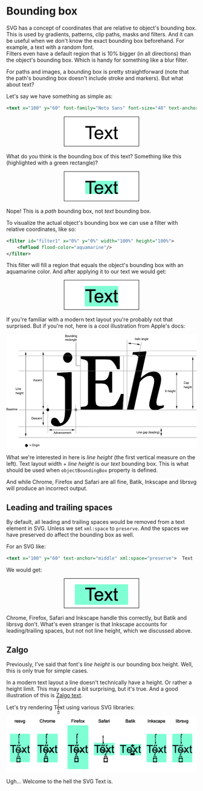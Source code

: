 # Bounding box

SVG has a concept of coordinates that are relative to object's bounding box.
This is used by gradients, patterns, clip paths, masks and filters.
And it can be useful when we don't know the exact bounding box beforehand.
For example, a text with a random font.<br>
Filters even have a default region that is 10% bigger (in all directions)
than the object's bounding box. Which is handy for something like a blur filter.

For paths and images, a bounding box is pretty straightforward
(note that the path's bounding box doesn't include stroke and markers). But what about text?

Let's say we have something as simple as:

```xml
<text x="100" y="60" font-family="Noto Sans" font-size="48" text-anchor="middle">Text</text>
```

<p align="center">
<img src="images/text-bbox-base.png" width="200"/>
</p>

What do you think is the bounding box of this text?
Something like this (highlighted with a green rectangle)?

<p align="center">
<img src="images/text-bbox-wrong.png" width="200"/>
</p>

Nope! This is a _path_ bounding box, not _text_ bounding box.

To visualize the actual object's bounding box we can use a filter with relative coordinates,
like so:

```xml
<filter id="filter1" x="0%" y="0%" width="100%" height="100%">
    <feFlood flood-color="aquamarine"/>
</filter>
```

This filter will fill a region that equals the object's bounding box with an aquamarine color.
And after applying it to our text we would get:

<p align="center">
<img src="images/text-bbox-actual.png" width="200"/>
</p>

If you're familiar with a modern text layout you're probably not that surprised.
But if you're not, here is a cool illustration from Apple's docs:

<!-- src: https://developer.apple.com/library/archive/documentation/TextFonts/Conceptual/CocoaTextArchitecture/Art/glyph_metrics_2x.png -->
<p align="center">
<img src="images/glyph-metrics.png" height="300"/>
</p>

What we're interested in here is _line height_ (the first vertical measure on the left).
Text layout width + _line height_ is our _text_ bounding box.
This is what should be used when `objectBoundingBox` property is defined.

And while Chrome, Firefox and Safari are all fine,
Batik, Inkscape and librsvg will produce an incorrect output.

## Leading and trailing spaces

By default, all leading and trailing spaces would be removed from a text element in SVG.
Unless we set `xml:space` to `preserve`.
And the spaces we have preserved do affect the bounding box as well.

For an SVG like:

```xml
<text x="100" y="60" text-anchor="middle" xml:space="preserve">  Text  </text>
```

We would get:

<p align="center">
<img src="images/text-bbox-space-preserve.png" width="200"/>
</p>

Chrome, Firefox, Safari and Inkscape handle this correctly, but Batik and librsvg don't.
What's even stranger is that Inkscape accounts for leading/trailing spaces,
but not not line height, which we discussed above.

## Zalgo

Previously, I've said that font's _line height_ is our bounding box height.
Well, this is only true for simple cases.

In a modern text layout a line doesn't technically have a height. Or rather a height limit.
This may sound a bit surprising, but it's true. And a good illustration of this
is [Zalgo text](https://en.wikipedia.org/wiki/Zalgo_text).

Let's try rendering Te̶̗̯̪̺̋̓̍̾́xt using various SVG libraries:

<p align="center">
<img src="images/text-bbox-zalgo.png"/>
</p>

Ugh... Welcome to the hell the SVG Text is.
